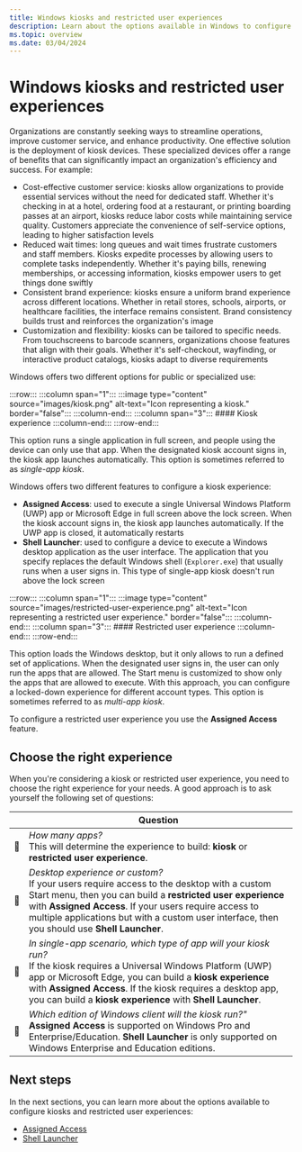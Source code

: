 ```yaml
---
title: Windows kiosks and restricted user experiences
description: Learn about the options available in Windows to configure kiosks and restricted user experiences.
ms.topic: overview
ms.date: 03/04/2024
---
```


# Windows kiosks and restricted user experiences

Organizations are constantly seeking ways to streamline operations, improve customer service, and enhance productivity. One effective solution is the deployment of kiosk devices. These specialized devices offer a range of benefits that can significantly impact an organization's efficiency and success. For example:

- Cost-effective customer service: kiosks allow organizations to provide essential services without the need for dedicated staff. Whether it's checking in at a hotel, ordering food at a restaurant, or printing boarding passes at an airport, kiosks reduce labor costs while maintaining service quality. Customers appreciate the convenience of self-service options, leading to higher satisfaction levels
- Reduced wait times: long queues and wait times frustrate customers and staff members. Kiosks expedite processes by allowing users to complete tasks independently. Whether it's paying bills, renewing memberships, or accessing information, kiosks empower users to get things done swiftly
- Consistent brand experience: kiosks ensure a uniform brand experience across different locations. Whether in retail stores, schools, airports, or healthcare facilities, the interface remains consistent. Brand consistency builds trust and reinforces the organization's image
- Customization and flexibility: kiosks can be tailored to specific needs. From touchscreens to barcode scanners, organizations choose features that align with their goals. Whether it's self-checkout, wayfinding, or interactive product catalogs, kiosks adapt to diverse requirements

Windows offers two different options for public or specialized use:

:::row:::
    :::column span="1":::
    :::image type="content" source="images/kiosk.png" alt-text="Icon representing a kiosk." border="false":::
    :::column-end:::
    :::column span="3":::
    #### Kiosk experience
    :::column-end:::
:::row-end:::

This option runs a single application in full screen, and people using the device can only use that app. When the designated kiosk account signs in, the kiosk app launches automatically. This option is sometimes referred to as *single-app kiosk*.

Windows offers two different features to configure a kiosk experience:

- **Assigned Access**: used to execute a single Universal Windows Platform (UWP) app or Microsoft Edge in full screen above the lock screen. When the kiosk account signs in, the kiosk app launches automatically. If the UWP app is closed, it automatically restarts
- **Shell Launcher**: used to configure a device to execute a Windows desktop application as the user interface. The application that you specify replaces the default Windows shell (`Explorer.exe`) that usually runs when a user signs in. This type of single-app kiosk doesn't run above the lock screen

:::row:::
    :::column span="1":::
    :::image type="content" source="images/restricted-user-experience.png" alt-text="Icon representing a restricted user experience." border="false":::
    :::column-end:::
    :::column span="3":::
    #### Restricted user experience
    :::column-end:::
:::row-end:::

This option loads the Windows desktop, but it only allows to run a defined set of applications. When the designated user signs in, the user can only run the apps that are allowed. The Start menu is customized to show only the apps that are allowed to execute. With this approach, you can configure a locked-down experience for different account types. This option is sometimes referred to as *multi-app kiosk*.

To configure a restricted user experience you use the **Assigned Access** feature.

## Choose the right experience

When you're considering a kiosk or restricted user experience, you need to choose the right experience for your needs. A good approach is to ask yourself the following set of questions:

| | Question |
|--|--|
| **🔲** | *How many apps?* <br>This will determine the experience to build: **kiosk** or **restricted user experience**.|
| **🔲** | *Desktop experience or custom?* <br>If your users require access to the desktop with a custom Start menu, then you can build a **restricted user experience** with **Assigned Access**. If your users require access to multiple applications but with a custom user interface, then you should use **Shell Launcher**.|
| **🔲** | *In single-app scenario, which type of app will your kiosk run?* <br>If the kiosk requires a Universal Windows Platform (UWP) app or Microsoft Edge, you can build a **kiosk experience** with **Assigned Access**. If the kiosk requires a desktop app, you can build a **kiosk experience** with **Shell Launcher**.|
| **🔲** | *Which edition of Windows client will the kiosk run?"* <br>**Assigned Access** is supported on Windows Pro and Enterprise/Education. **Shell Launcher** is only supported on Windows Enterprise and Education editions.|

## Next steps

In the next sections, you can learn more about the options available to configure kiosks and restricted user experiences:

- [Assigned Access](overview.md)
- [Shell Launcher](shell-launcher/index.md)
